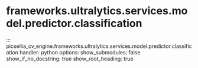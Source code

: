 # frameworks.ultralytics.services.model.predictor.classification

::: picsellia_cv_engine.frameworks.ultralytics.services.model.predictor.classification
    handler: python
    options:
        show_submodules: false
        show_if_no_docstring: true
        show_root_heading: true
